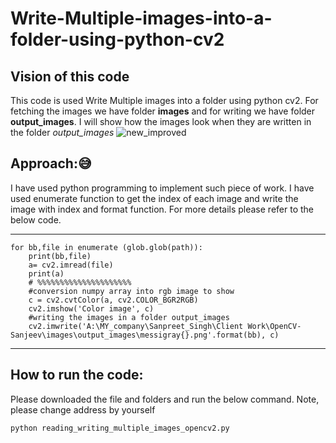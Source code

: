 # Write-Multiple-images-into-a-folder-using-python-cv2
## Vision of this code
This code is used Write Multiple images into a folder using python cv2. For fetching the images we have folder **images** and for writing  we have folder **output_images**. I will show how the images look when they are written in the folder *output_images*
![new_improved](https://user-images.githubusercontent.com/3431730/44174584-2e61ca00-a101-11e8-85d3-12ca4307fffe.jpg)

## Approach::sweat_smile:
I have used python programming to implement such piece of work. I have used enumerate function to get the index of each image and write the image with index and format function. For more details please refer to the below code.


---

```
for bb,file in enumerate (glob.glob(path)):
    print(bb,file)
    a= cv2.imread(file)
    print(a)
    # %%%%%%%%%%%%%%%%%%%%%
    #conversion numpy array into rgb image to show
    c = cv2.cvtColor(a, cv2.COLOR_BGR2RGB)
    cv2.imshow('Color image', c)
    #writing the images in a folder output_images
    cv2.imwrite('A:\MY_company\Sanpreet_Singh\Client Work\OpenCV-Sanjeev\images\output_images\messigray{}.png'.format(bb), c)
```
    
---

## How to run the code:
Please downloaded the file and folders and run the below command. Note, please change address by yourself
```
python reading_writing_multiple_images_opencv2.py
```


